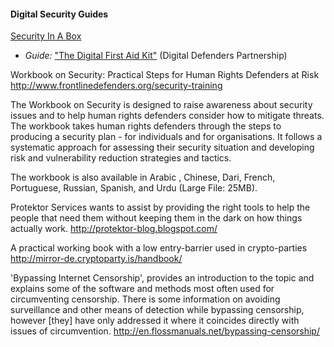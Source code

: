 
#### Digital Security Guides

[Security In A Box](https://securityinabox.org/)

  * *Guide:* ["The Digital First Aid Kit"](https://digitaldefenders.org/digitalfirstaid/#DFAk/) (Digital Defenders Partnership)

Workbook on Security: Practical Steps for Human Rights Defenders at Risk
http://www.frontlinedefenders.org/security-training

The Workbook on Security is designed to raise awareness about security issues and to help human rights defenders consider how to mitigate threats. The workbook takes human rights defenders through the steps to producing a security plan - for individuals and for organisations. It follows a systematic approach for assessing their security situation and developing risk and vulnerability reduction strategies and tactics.

The workbook is also available in Arabic , Chinese, Dari, French, Portuguese, Russian, Spanish, and Urdu (Large File: 25MB).

Protektor Services wants to assist by providing the right tools to help the people that need them without keeping them in the dark on how things actually work.
http://protektor-blog.blogspot.com/

A practical working book with a low entry-barrier used in crypto-parties
http://mirror-de.cryptoparty.is/handbook/

'Bypassing Internet Censorship', provides an introduction to the topic and explains some of the software and methods most often used for circumventing censorship. There is some information on avoiding surveillance and other means of detection while bypassing censorship, however [they] have only addressed it where it coincides directly with issues of circumvention.
http://en.flossmanuals.net/bypassing-censorship/
